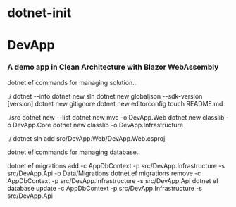 # dotnet-init
# DevApp
### A demo app in Clean Architecture with Blazor WebAssembly

dotnet ef commands for managing solution..

./
dotnet --info
dotnet new sln
dotnet new globaljson --sdk-version [version]
dotnet new gitignore
dotnet new editorconfig
touch README.md

./src
dotnet new --list
dotnet new mvc -o DevApp.Web
dotnet new classlib -o DevApp.Core
dotnet new classlib -o DevApp.Infrastructure

./
dotnet sln add src/DevApp.Web/DevApp.Web.csproj


dotnet ef commands for managing database..

dotnet ef migrations add <name> -c AppDbContext -p src/DevApp.Infrastructure -s src/DevApp.Api -o Data/Migrations
dotnet ef migrations remove -c AppDbContext -p src/DevApp.Infrastructure -s src/DevApp.Api
dotnet ef database update -c AppDbContext -p src/DevApp.Infrastructure -s src/DevApp.Api
